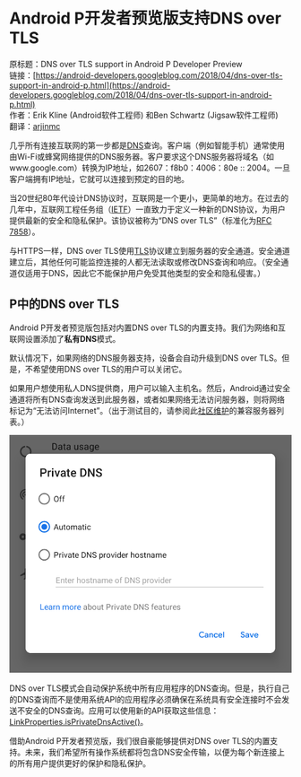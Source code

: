 # Android P开发者预览版支持DNS over TLS

原标题：DNS over TLS support in Android P Developer Preview  
链接：[https://android-developers.googleblog.com/2018/04/dns-over-tls-support-in-android-p.html](https://android-developers.googleblog.com/2018/04/dns-over-tls-support-in-android-p.html)  
作者：Erik Kline (Android软件工程师) 和Ben Schwartz (Jigsaw软件工程师)  
翻译：[arjinmc](https://github.com/arjinmc)  

几乎所有连接互联网的第一步都是[DNS](https://en.wikipedia.org/wiki/Domain_Name_System)查询。客户端（例如智能手机）通常使用由Wi-Fi或蜂窝网络提供的DNS服务器。客户要求这个DNS服务器将域名（如www.google.com）转换为IP地址，如2607：f8b0：4006：80e :: 2004。一旦客户端拥有IP地址，它就可以连接到预定的目的地。

当20世纪80年代设计DNS协议时，互联网是一个更小，更简单的地方。在过去的几年中，互联网工程任务组（[IETF](https://ietf.org/about/)）一直致力于定义一种新的DNS协议，为用户提供最新的安全和隐私保护。该协议被称为“DNS over TLS”（标准化为[RFC 7858](https://tools.ietf.org/html/rfc7858)）。

与HTTPS一样，DNS over TLS使用[TLS](https://en.wikipedia.org/wiki/Transport_Layer_Security)协议建立到服务器的安全通道。安全通道建立后，其他任何可能监控连接的人都无法读取或修改DNS查询和响应。（安全通道仅适用于DNS，因此它不能保护用户免受其他类型的安全和隐私侵害。）

## P中的DNS over TLS

Android P开发者预览版包括对内置DNS over TLS的内置支持。我们为网络和互联网设置添加了<strong>私有DNS</strong>模式。

默认情况下，如果网络的DNS服务器支持，设备会自动升级到DNS over TLS。但是，不希望使用DNS over TLS的用户可以关闭它。

如果用户想使用私人DNS提供商，用户可以输入主机名。然后，Android通过安全通道将所有DNS查询发送到此服务器，或者如果网络无法访问服务器，则将网络标记为“无法访问Internet”。（出于测试目的，请参阅此[社区维护](https://dnsprivacy.org/wiki/display/DP/DNS+Privacy+Test+Servers)的兼容服务器列表。）

![img](../images/2018.4.13.png)  

DNS over TLS模式会自动保护系统中所有应用程序的DNS查询。但是，执行自己的DNS查询而不是使用系统API的应用程序必须确保在系统具有安全连接时不会发送不安全的DNS查询。应用可以使用新的API获取这些信息：[LinkProperties.isPrivateDnsActive()](https://developer.android.com/reference/android/net/LinkProperties.html#isPrivateDnsActive())。

借助Android P开发者预览版，我们很自豪能够提供对DNS over TLS的内置支持。未来，我们希望所有操作系统都将包含DNS安全传输，以便为每个新连接上的所有用户提供更好的保护和隐私保护。

